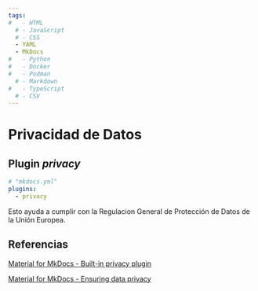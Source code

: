 ```yaml
---
tags:
#   - HTML
  # - JavaScript
  # - CSS
  - YAML
  - MkDocs
#   - Python
#   - Docker
#   - Podman
  # - Markdown
#   - TypeScript
  # - CSV
---
```



# Privacidad de Datos



## Plugin *privacy*

``` yaml title="Plugin privacy"
# "mkdocs.yml"
plugins:
  - privacy
```

Esto ayuda a cumplir con la Regulacion General de Protección de Datos de la Unión Europea.







## Referencias

[Material for MkDocs - Built-in privacy plugin](https://squidfunk.github.io/mkdocs-material/plugins/privacy/)

[Material for MkDocs - Ensuring data privacy](https://squidfunk.github.io/mkdocs-material/setup/ensuring-data-privacy/)